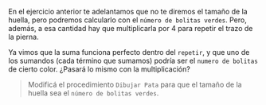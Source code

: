 En el ejercicio anterior te adelantamos que no te diremos el tamaño de la huella, pero podremos calcularlo con el `número de bolitas verdes`. Pero, además, a esa cantidad hay que multiplicarla por 4 para repetir el trazo de la pierna. 

Ya vimos que la suma funciona perfecto dentro del `repetir`, y que uno de los sumandos (cada término que sumamos) podría ser el `numero de bolitas` de cierto color. ¿Pasará lo mismo con la multiplicación?

> Modificá el procedimiento `Dibujar Pata` para que el tamaño de la huella sea el `número de bolitas verdes`.  
